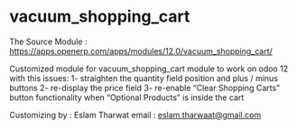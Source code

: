 # vacuum_shopping_cart
The Source Module : https://apps.openerp.com/apps/modules/12.0/vacuum_shopping_cart/

Customized module for vacuum_shopping_cart module to work on odoo 12 with this issues:
1- straighten	the	quantity	field	position	and	plus	/	minus	buttons
2- re-display	the	price	field
3- re-enable	“Clear	Shopping	Carts”	button	functionality	when	“Optional Products”	is	inside	the	cart 	

Customizing by : Eslam Tharwat 
email : eslam.tharwaat@gmail.com
